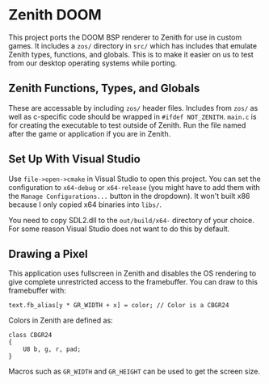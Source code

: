 # Zenith DOOM
This project ports the DOOM BSP renderer to Zenith for use in custom games.
It includes a `zos/` directory in `src/` which has includes that emulate
Zenith types, functions, and globals. This is to make it easier on us to test
from our desktop operating systems while porting.

## Zenith Functions, Types, and Globals
These are accessable by including `zos/` header files. Includes from `zos/` as
well as c-specific code should be wrapped in `#ifdef NOT_ZENITH`. `main.c` is
for creating the executable to test outside of Zenith. Run the file named after
the game or application if you are in Zenith.

## Set Up With Visual Studio
Use `file->open->cmake` in Visual Studio to open this project. You can set the
configuration to `x64-debug` or `x64-release` (you might have to add them with
the `Manage Configurations...` button in the dropdown). It won't built x86
because I only copied x64 binaries into `libs/`.

You need to copy SDL2.dll to the `out/build/x64-` directory of your choice. For
some reason Visual Studio does not want to do this by default.

## Drawing a Pixel
This application uses fullscreen in Zenith and disables the OS rendering to give
complete unrestricted access to the framebuffer. You can draw to this framebuffer
with:

	text.fb_alias[y * GR_WIDTH + x] = color; // Color is a CBGR24

Colors in Zenith are defined as:

	class CBGR24
	{
		U8 b, g, r, pad;
	}

Macros such as `GR_WIDTH` and `GR_HEIGHT` can be used to get the screen size.